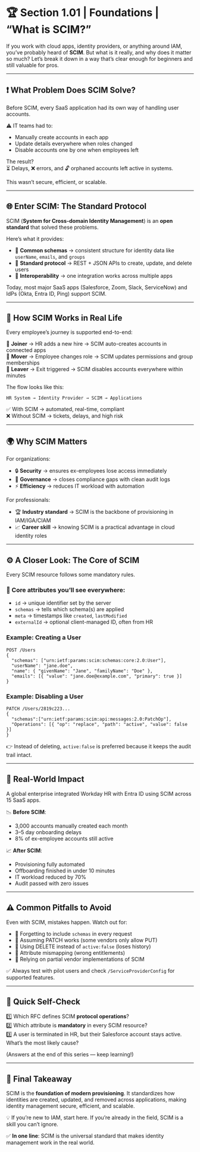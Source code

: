 # 🏆 Section 1.01 | Foundations | “What is SCIM?”

If you work with cloud apps, identity providers, or anything around IAM, you’ve probably heard of **SCIM**. But what is it really, and why does it matter so much? Let’s break it down in a way that’s clear enough for beginners and still valuable for pros.  

---

## ❗ What Problem Does SCIM Solve?  
Before SCIM, every SaaS application had its own way of handling user accounts.  

⚠️ IT teams had to:  
- Manually create accounts in each app  
- Update details everywhere when roles changed  
- Disable accounts one by one when employees left  

The result?  
⏳ Delays, ❌ errors, and 🔓 orphaned accounts left active in systems.  

This wasn’t secure, efficient, or scalable.  

---

## 🌐 Enter SCIM: The Standard Protocol  
SCIM (**System for Cross-domain Identity Management**) is an **open standard** that solved these problems.  

Here’s what it provides:  
- 📑 **Common schemas** → consistent structure for identity data like `userName`, `emails`, and `groups`  
- 🔗 **Standard protocol** → REST + JSON APIs to create, update, and delete users  
- 🔄 **Interoperability** → one integration works across multiple apps  

Today, most major SaaS apps (Salesforce, Zoom, Slack, ServiceNow) and IdPs (Okta, Entra ID, Ping) support SCIM.  

---

## 🔄 How SCIM Works in Real Life  
Every employee’s journey is supported end-to-end:  

👶 **Joiner** → HR adds a new hire → SCIM auto-creates accounts in connected apps  
👔 **Mover** → Employee changes role → SCIM updates permissions and group memberships  
👋 **Leaver** → Exit triggered → SCIM disables accounts everywhere within minutes  

The flow looks like this:  
```
HR System → Identity Provider → SCIM → Applications
```  

✅ With SCIM → automated, real-time, compliant  
❌ Without SCIM → tickets, delays, and high risk  

---

## 🌍 Why SCIM Matters  
For organizations:  
- 🔒 **Security** → ensures ex-employees lose access immediately  
- 📝 **Governance** → closes compliance gaps with clean audit logs  
- ⚡ **Efficiency** → reduces IT workload with automation  

For professionals:  
- 🏆 **Industry standard** → SCIM is the backbone of provisioning in IAM/IGA/CIAM  
- 📈 **Career skill** → knowing SCIM is a practical advantage in cloud identity roles  

---

## ⚙️ A Closer Look: The Core of SCIM  

Every SCIM resource follows some mandatory rules.  

### 🧩 Core attributes you’ll see everywhere:  
- `id` → unique identifier set by the server  
- `schemas` → tells which schema(s) are applied  
- `meta` → timestamps like `created`, `lastModified`  
- `externalId` → optional client-managed ID, often from HR  

### Example: Creating a User  
```http
POST /Users
{
  "schemas": ["urn:ietf:params:scim:schemas:core:2.0:User"],
  "userName": "jane.doe",
  "name": { "givenName": "Jane", "familyName": "Doe" },
  "emails": [{ "value": "jane.doe@example.com", "primary": true }]
}
```  

### Example: Disabling a User  
```http
PATCH /Users/2819c223...
{
  "schemas":["urn:ietf:params:scim:api:messages:2.0:PatchOp"],
  "Operations": [{ "op": "replace", "path": "active", "value": false }]
}
```  

👉 Instead of deleting, `active:false` is preferred because it keeps the audit trail intact.  

---

## 🏢 Real-World Impact  
A global enterprise integrated Workday HR with Entra ID using SCIM across 15 SaaS apps.  

📉 **Before SCIM**:  
- 3,000 accounts manually created each month  
- 3–5 day onboarding delays  
- 8% of ex-employee accounts still active  

📈 **After SCIM**:  
- Provisioning fully automated  
- Offboarding finished in under 10 minutes  
- IT workload reduced by 70%  
- Audit passed with zero issues  

---

## ⚠️ Common Pitfalls to Avoid  
Even with SCIM, mistakes happen. Watch out for:  
- 🚫 Forgetting to include `schemas` in every request  
- 🚫 Assuming PATCH works (some vendors only allow PUT)  
- 🚫 Using DELETE instead of `active:false` (loses history)  
- 🚫 Attribute mismapping (wrong entitlements)  
- 🚫 Relying on partial vendor implementations of SCIM  

✅ Always test with pilot users and check `/ServiceProviderConfig` for supported features.  

---

## 📝 Quick Self-Check  
1️⃣ Which RFC defines SCIM **protocol operations**?  
2️⃣ Which attribute is **mandatory** in every SCIM resource?  
3️⃣ A user is terminated in HR, but their Salesforce account stays active. What’s the most likely cause?  

(Answers at the end of this series — keep learning!)  

---

## 🎯 Final Takeaway  
SCIM is the **foundation of modern provisioning**. It standardizes how identities are created, updated, and removed across applications, making identity management secure, efficient, and scalable.  

💡 If you’re new to IAM, start here. If you’re already in the field, SCIM is a skill you can’t ignore.  

✅ **In one line**: SCIM is the universal standard that makes identity management work in the real world.  
